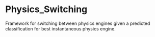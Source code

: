 # Physics_Switching
Framework for switching between physics engines given a predicted classification for best instantaneous physics engine.
